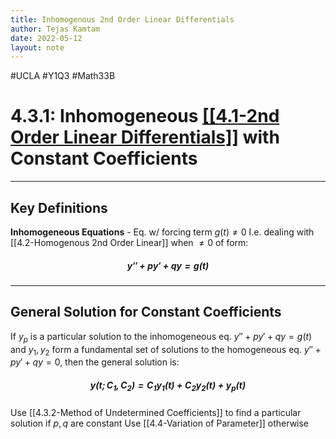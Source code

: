 ```yaml
---
title: Inhomogenous 2nd Order Linear Differentials
author: Tejas Kamtam
date: 2022-05-12
layout: note
---
```

#UCLA #Y1Q3 #Math33B 
# 4.3.1: Inhomogeneous <u>[[4.1-2nd Order Linear Differentials]]</u> with Constant Coefficients

---

## Key Definitions
**Inhomogeneous Equations** - Eq. w/ forcing term $g(t) \not =0$
I.e. dealing with [[4.2-Homogenous 2nd Order Linear]] when $\not = 0$ of form:
##### $$y''+py'+qy=g(t)$$

---

## General Solution for Constant Coefficients
If $y_p$ is a particular solution to the inhomogeneous eq. $y''+py'+qy=g(t)$ and $y_1,y_2$ form a fundamental set of solutions to the homogeneous eq. $y''+py'+qy=0$, then the general solution is:
##### $$y(t;C_1,C_2)=C_1y_1(t)+C_2y_2(t)+y_p(t)$$

Use [[4.3.2-Method of Undetermined Coefficients]] to find a particular solution if $p,q$ are constant
Use [[4.4-Variation of Parameter]] otherwise
